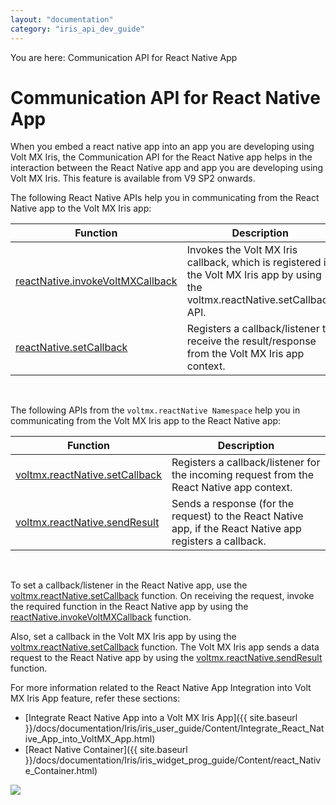 ```yaml
---
layout: "documentation"
category: "iris_api_dev_guide"
---
```

                            

You are here: Communication API for React Native App

Communication API for React Native App
======================================

When you embed a react native app into an app you are developing using Volt MX Iris, the Communication API for the React Native app helps in the interaction between the React Native app and app you are developing using Volt MX Iris. This feature is available from V9 SP2 onwards.

<!-- When you embed a react native app into an app you are developing using Volt MX Iris, the Communication API for the React Native app helps in the interaction between the React Native app and app you are developing using Volt MX Iris. This feature is available from V8 SP4 onwards. -->
The following React Native APIs help you in communicating from the React Native app to the Volt MX Iris app:

| Function | Description |
| --- | --- |
| [reactNative.invokeVoltMXCallback](react_native_apis.html#invokeVoltMXCallback) | Invokes the Volt MX Iris callback, which is registered in the Volt MX Iris app by using the voltmx.reactNative.setCallback API. |
| [reactNative.setCallback](react_native_apis.html#setCallback) | Registers a callback/listener to receive the result/response from the Volt MX Iris app context. |

 

The following APIs from the `voltmx.reactNative Namespace` help you in communicating from the Volt MX Iris app to the React Native app:

| Function | Description |
| --- | --- |
| [voltmx.reactNative.setCallback](voltmx.reactnative_functions.html#setCallback) | Registers a callback/listener for the incoming request from the React Native app context. |
| [voltmx.reactNative.sendResult](voltmx.reactnative_functions.html#sendResult) | Sends a response (for the request) to the React Native app, if the React Native app registers a callback. |

 

To set a callback/listener in the React Native app, use the [voltmx.reactNative.setCallback](voltmx.reactnative_functions.html#setCallback) function. On receiving the request, invoke the required function in the React Native app by using the [reactNative.invokeVoltMXCallback](react_native_apis.html#invokeVoltMXCallback) function.

Also, set a callback in the Volt MX Iris app by using the [voltmx.reactNative.setCallback](voltmx.reactnative_functions.html#setCallback) function. The Volt MX Iris app sends a data request to the React Native app by using the [voltmx.reactNative.sendResult](voltmx.reactnative_functions.html#sendResult) function.

For more information related to the React Native App Integration into Volt MX Iris App feature, refer these sections:

*   [Integrate React Native App into a Volt MX Iris App]({{ site.baseurl }}/docs/documentation/Iris/iris_user_guide/Content/Integrate_React_Native_App_into_VoltMX_App.html)
*   [React Native Container]({{ site.baseurl }}/docs/documentation/Iris/iris_widget_prog_guide/Content/react_Native_Container.html)

![](resources/prettify/onload.png)
